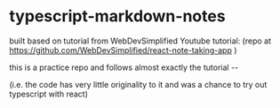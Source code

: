 # typescript-markdown-notes

built based on tutorial from WebDevSimplified Youtube tutorial: (repo at
https://github.com/WebDevSimplified/react-note-taking-app )

this is a practice repo and follows almost exactly the tutorial --

(i.e. the code has very little originality to it and was a chance to try out typescript with react)
